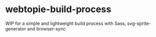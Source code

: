 # webtopie-build-process
WIP for a simple and lightweight build process with Sass, svg-sprite-generator and browser-sync
